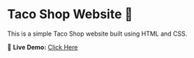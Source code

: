 # Taco Shop Website 🌮  

This is a simple Taco Shop website built using HTML and CSS.  

🚀 **Live Demo:** [Click Here](https://075neha.github.io/taco-shop-website/)
